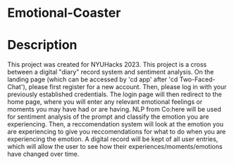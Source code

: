 # Emotional-Coaster

# Description

This project was created for NYUHacks 2023. This project is a cross between a digital "diary" record system and sentiment analysis.
On the landing page (which can be accessed by 'cd app' after 'cd Two-Faced-Chat'), please first register for a new account. Then, please log in with your previously established credentials. The login page will then redirect to the home page, where you will enter 
any relevant emotional feelings or moments you may have had or are having. NLP from Co:here will be used for sentiment analysis of the prompt and classify the emotion you are experiencing. Then, a reccomendation system will look at the emotion you are experiencing to give you reccomendations for what to do when you are experiencing the emotion. A digital record will be kept of all user entries, which will allow the user to see how their experiences/moments/emotions have changed over time.